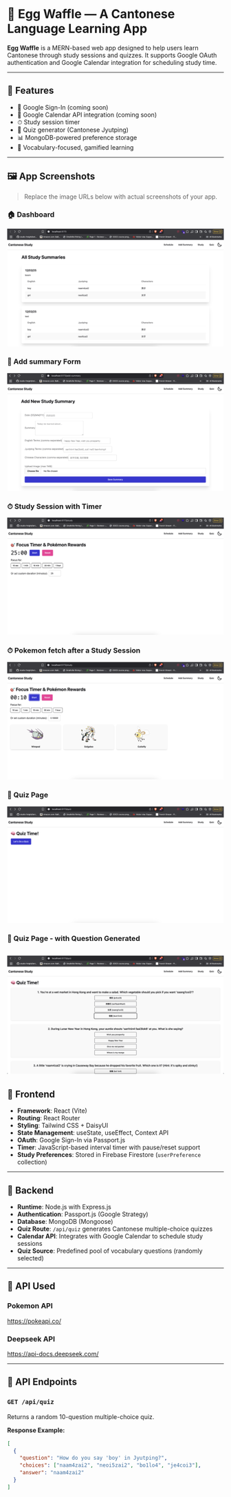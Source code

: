 # 🥚 Egg Waffle — A Cantonese Language Learning App

**Egg Waffle** is a MERN-based web app designed to help users learn Cantonese through study sessions and quizzes. It supports Google OAuth authentication and Google Calendar integration for scheduling study time.

---

## 🚀 Features

- 🔐 Google Sign-In (coming soon)
- 📆 Google Calendar API integration (coming soon)
- ⏱ Study session timer
- 🧠 Quiz generator (Cantonese Jyutping)
- 📊 MongoDB-powered preference storage
- 🔎 Vocabulary-focused, gamified learning

---

## 🖼 App Screenshots

> Replace the image URLs below with actual screenshots of your app.

### 🏠 Dashboard  
![Dashboard](./images/summary-list.png)

### 🔐 Add summary Form  
![Add summary](./images/add-summary.png)


### ⏱ Study Session with Timer  
![Study Timer Page](./images/study-page.png)

### ⏱ Pokemon fetch after a Study Session 
![Study Timer Page with Pokemon](./images/pokemon-fetch.png)

### 🧠 Quiz Page  
![Quiz Page](./images/quiz-page.png)

### 🧠 Quiz Page - with Question Generated
![Question Generated from Deepseek](./images/question-gen.png)
---

## 🧩 Frontend

- **Framework**: React (Vite)
- **Routing**: React Router
- **Styling**: Tailwind CSS + DaisyUI
- **State Management**: useState, useEffect, Context API
- **OAuth**: Google Sign-In via Passport.js
- **Timer**: JavaScript-based interval timer with pause/reset support
- **Study Preferences**: Stored in Firebase Firestore (`userPreference` collection)

---

## 🔧 Backend

- **Runtime**: Node.js with Express.js
- **Authentication**: Passport.js (Google Strategy)
- **Database**: MongoDB (Mongoose)
- **Quiz Route**: `/api/quiz` generates Cantonese multiple-choice quizzes
- **Calendar API**: Integrates with Google Calendar to schedule study sessions
- **Quiz Source**: Predefined pool of vocabulary questions (randomly selected)

---
## 📡 API Used
### Pokemon API
https://pokeapi.co/

### Deepseek API
https://api-docs.deepseek.com/

---
## 📡 API Endpoints

### `GET /api/quiz`
Returns a random 10-question multiple-choice quiz.

**Response Example:**
```json
[
  {
    "question": "How do you say 'boy' in Jyutping?",
    "choices": ["naam4zai2", "neoi5zai2", "bo1lo4", "je4coi3"],
    "answer": "naam4zai2"
  }
]
